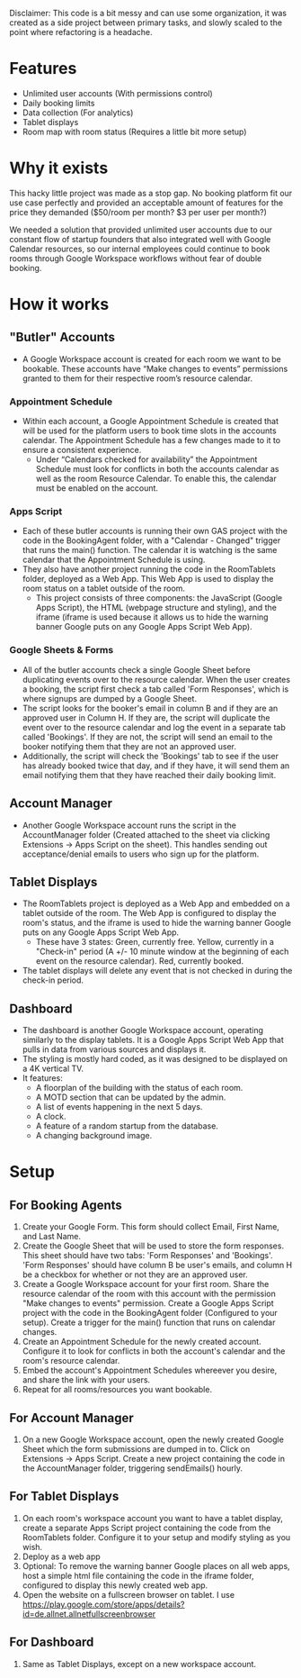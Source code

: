 Disclaimer: This code is a bit messy and can use some organization, it was created as a side project between primary tasks, and slowly scaled to the point where refactoring is a headache.
# Features
- Unlimited user accounts (With permissions control)
- Daily booking limits
- Data collection (For analytics)
- Tablet displays
- Room map with room status (Requires a little bit more setup)

# Why it exists
This hacky little project was made as a stop gap. No booking platform fit our use case perfectly and provided an acceptable amount of features for the price they demanded ($50/room per month? $3 per user per month?) 

We needed a solution that provided unlimited user accounts due to our constant flow of startup founders that also integrated well with Google Calendar resources, so our internal employees could continue to book rooms through Google Workspace workflows without fear of double booking. 

# How it works
## "Butler" Accounts
- A Google Workspace account is created for each room we want to be bookable. These accounts have “Make changes to events” permissions granted to them for their respective room’s resource calendar.
### Appointment Schedule
- Within each account, a Google Appointment Schedule is created that will be used for the platform users to book time slots in the accounts calendar. The Appointment Schedule has a few changes made to it to ensure a consistent experience.
    - Under “Calendars checked for availability” the Appointment Schedule must look for conflicts in both the accounts calendar as well as the room Resource Calendar. To enable this, the calendar must be enabled on the account.
### Apps Script
- Each of these butler accounts is running their own GAS project with the code in the BookingAgent folder, with a "Calendar - Changed" trigger that runs the main() function. The calendar it is watching is the same calendar that the Appointment Schedule is using.
- They also have another project running the code in the RoomTablets folder, deployed as a Web App. This Web App is used to display the room status on a tablet outside of the room.
    - This project consists of three components: the JavaScript (Google Apps Script), the HTML (webpage structure and styling), and the iframe (iframe is used because it allows us to hide the warning banner Google puts on any Google Apps Script Web App).
### Google Sheets & Forms
- All of the butler accounts check a single Google Sheet before duplicating events over to the resource calendar. When the user creates a booking, the script first check a tab called 'Form Responses', which is where signups are dumped by a Google Sheet. 
- The script looks for the booker's email in column B and if they are an approved user in Column H. If they are, the script will duplicate the event over to the resource calendar and log the event in a separate tab called 'Bookings'. If they are not, the script will send an email to the booker notifying them that they are not an approved user.
- Additionally, the script will check the 'Bookings' tab to see if the user has already booked twice that day, and if they have, it will send them an email notifying them that they have reached their daily booking limit.
## Account Manager
- Another Google Workspace account runs the script in the AccountManager folder (Created attached to the sheet via clicking Extensions -> Apps Script on the sheet). This handles sending out acceptance/denial emails to users who sign up for the platform.
## Tablet Displays
- The RoomTablets project is deployed as a Web App and embedded on a tablet outside of the room. The Web App is configured to display the room's status, and the iframe is used to hide the warning banner Google puts on any Google Apps Script Web App.
    - These have 3 states: Green, currently free. Yellow, currently in a "Check-in" period (A +/- 10 minute window at the beginning of each event on the resource calendar). Red, currently booked.
- The tablet displays will delete any event that is not checked in during the check-in period.
## Dashboard
- The dashboard is another Google Workspace account, operating similarly to the display tablets. It is a Google Apps Script Web App that pulls in data from various sources and displays it.
- The styling is mostly hard coded, as it was designed to be displayed on a 4K vertical TV.
- It features:
    - A floorplan of the building with the status of each room.
    - A MOTD section that can be updated by the admin.
    - A list of events happening in the next 5 days.
    - A clock.
    - A feature of a random startup from the database.
    - A changing background image.

# Setup
## For Booking Agents
1. Create your Google Form. This form should collect Email, First Name, and Last Name.
2. Create the Google Sheet that will be used to store the form responses. This sheet should have two tabs: 'Form Responses' and 'Bookings'. 'Form Responses' should have column B be user's emails, and column H be a checkbox for whether or not they are an approved user.
3. Create a Google Workspace account for your first room. Share the resource calendar of the room with this account with the permission "Make changes to events" permission. Create a Google Apps Script project with the code in the BookingAgent folder (Configured to your setup). Create a trigger for the main() function that runs on calendar changes.
4. Create an Appointment Schedule for the newly created account. Configure it to look for conflicts in both the account's calendar and the room's resource calendar.
5. Embed the account's Appointment Schedules whereever you desire, and share the link with your users.
6. Repeat for all rooms/resources you want bookable.
## For Account Manager
1. On a new Google Workspace account, open the newly created Google Sheet which the form submissions are dumped in to. Click on Extensions -> Apps Script. Create a new project containing the code in the AccountManager folder, triggering sendEmails() hourly. 
## For Tablet Displays
1. On each room's workspace account you want to have a tablet display, create a separate Apps Script project containing the code from the RoomTablets folder. Configure it to your setup and modify styling as you wish.
2. Deploy as a web app
3. Optional: To remove the warning banner Google places on all web apps, host a simple html file containing the code in the iframe folder, configured to display this newly created web app.
4. Open the website on a fullscreen browser on tablet. I use https://play.google.com/store/apps/details?id=de.allnet.allnetfullscreenbrowser
## For Dashboard
1. Same as Tablet Displays, except on a new workspace account.
